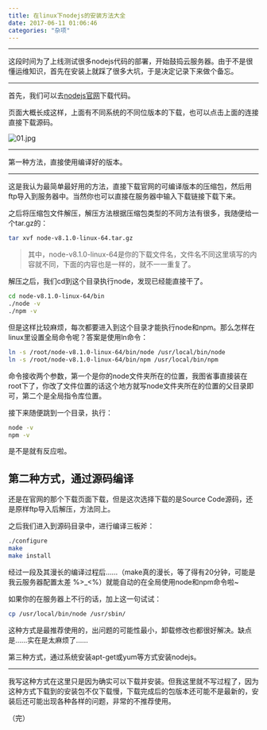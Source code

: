 ```yaml
---
title: 在linux下nodejs的安装方法大全
date: 2017-06-11 01:06:46
categories: "杂项"
---
```


---

这段时间为了上线测试很多nodejs代码的部署，开始鼓捣云服务器。由于不是很懂运维知识，首先在安装上就踩了很多大坑，于是决定记录下来做个备忘。

---

首先，我们可以去[nodejs官网](https://nodejs.org/en/download/current/)下载代码。

页面大概长成这样，上面有不同系统的不同位版本的下载，也可以点击上面的连接直接下载源码。

![01.jpg](https://raw.githubusercontent.com/kelekexiao123/markdown-image/master/node-install-linux-01.jpg)

---

第一种方法，直接使用编译好的版本。

---

这是我认为最简单最好用的方法，直接下载官网的可编译版本的压缩包，然后用ftp导入到服务器中。当然你也可以直接在服务器中输入下载链接下载下来。

之后将压缩包文件解压，解压方法根据压缩包类型的不同方法有很多，我随便给一个tar.gz的：

```bash
tar xvf node-v8.1.0-linux-64.tar.gz
```

>其中，node-v8.1.0-linux-64是你的下载文件名，文件名不同这里填写的内容就不同，下面的内容也是一样的，就不一一重复了。

解压之后，我们cd到这个目录执行node，发现已经能直接干了。

```bash
cd node-v8.1.0-linux-64/bin
./node -v
./npm -v
```

但是这样比较麻烦，每次都要进入到这个目录才能执行node和npm。那么怎样在linux里设置全局命令呢？答案是使用ln命令：

```bash
ln -s /root/node-v8.1.0-linux-64/bin/node /usr/local/bin/node
ln -s /root/node-v8.1.0-linux-64/bin/npm /usr/local/bin/npm
```

命令接收两个参数，第一个是你的node文件夹所在的位置，我图省事直接装在root下了，你改了文件位置的话这个地方就写node文件夹所在的位置的父目录即可，第二个是全局指令库位置。

接下来随便跳到一个目录，执行：

```bash
node -v
npm -v
```

是不是就有反应啦。

第二种方式，通过源码编译
---

还是在官网的那个下载页面下载，但是这次选择下载的是Source Code源码，还是原样ftp导入后解压，方法同上。

之后我们进入到源码目录中，进行编译三板斧：

```bash
./configure
make
make install
```

经过一段及其漫长的编译过程后……（make真的漫长，等了得有20分钟，可能是我云服务器配置太差 %>_<%）就能自动的在全局使用node和npm命令啦~

如果你的在服务器上不行的话，加上这一句试试：

```bash
cp /usr/local/bin/node /usr/sbin/
```

这种方式是最推荐使用的，出问题的可能性最小，卸载修改也都很好解决。缺点是……实在是太麻烦了……

第三种方式，通过系统安装apt-get或yum等方式安装nodejs。

---

我写这种方式在这里只是因为确实可以下载并安装。但我这里就不写过程了，因为这种方式下载到的安装包不仅下载慢，下载完成后的包版本还可能不是最新的，安装后还可能出现各种各样的问题，非常的不推荐使用。

（完）
